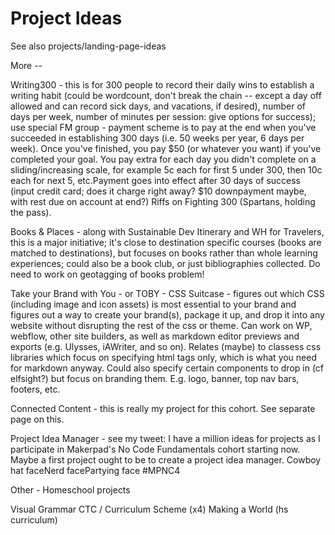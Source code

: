 # Project Ideas

See also projects/landing-page-ideas

More --

Writing300 - this is for 300 people to record their daily wins to establish a writing habit (could be wordcount, don't break the chain -- except a day off allowed and can record sick days, and vacations, if desired), number of days per week, number of minutes per session: give options for success); use special FM group - payment scheme is to pay at the end when you've succeeded in establishing 300 days (i.e. 50 weeks per year, 6 days per week). Once you've finished, you pay $50 (or whatever you want) if you've completed your goal. You pay extra for each day you didn't complete on a sliding/increasing scale, for example 5c each for first 5 under 300, then 10c each for next 5, etc.Payment goes into effect after 30 days of success (input credit card; does it charge right away? $10 downpayment maybe, with rest due on account at end?) Riffs on Fighting 300 (Spartans, holding the pass).

Books & Places - along with Sustainable Dev Itinerary and WH for Travelers, this is a major initiative; it's close to destination specific courses (books are matched to destinations), but focuses on books rather than whole learning experiences; could also be a book club, or just bibliographies collected. Do need to work on geotagging of books problem!

Take your Brand with You - or TOBY - CSS Suitcase - figures out which CSS (including image and icon assets) is most essential to your brand and figures out a way to create your brand(s), package it up, and drop it into any website without disrupting the rest of the css or theme. Can work on WP, webflow, other site builders, as well as markdown editor previews and exports (e.g. Ulysses, iAWriter, and so on). Relates (maybe) to classess css libraries which focus on specifying html tags only, which is what you need for markdown anyway. Could also specify certain components to drop in (cf elfsight?) but focus on branding them. E.g. logo, banner, top nav bars, footers, etc.

Connected Content - this is really my project for this cohort. See separate page on this.

Project Idea Manager - see my tweet:
I have a million ideas for projects as I participate in Makerpad's No Code Fundamentals cohort starting now. Maybe a first project ought to be to create a project idea manager. Cowboy hat faceNerd facePartying face #MPNC4


Other - Homeschool projects

Visual Grammar
CTC / Curriculum Scheme (x4)
Making a World (hs curriculum)
